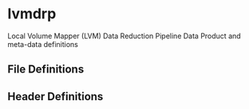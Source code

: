 # lvmdrp
Local Volume Mapper (LVM) Data Reduction Pipeline Data Product and meta-data definitions

## File Definitions

## Header Definitions

